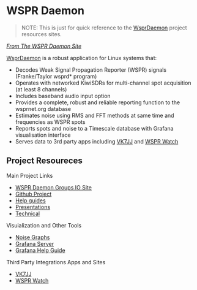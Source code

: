 # WSPR Daemon

>NOTE: This is just for quick reference to the [WsprDaemon][] project resources
>sites.

<cite>[From The WSPR Daemon Site][]</cite>

[WsprDaemon][] is a robust application for Linux systems that:

* Decodes Weak Signal Propagation Reporter (WSPR) signals (Franke/Taylor wsprd* program)
* Operates with networked KiwiSDRs for multi-channel spot acquisition (at least 8 channels)
* Includes baseband audio input option
* Provides a complete, robust and reliable reporting function to the wsprnet.org database
* Estimates noise using RMS and FFT methods at same time and frequencies as WSPR spots
* Reports spots and noise to a Timescale database with Grafana visualisation interface
* Serves data to 3rd party apps including [VK7JJ][] and [WSPR Watch][]

## Project Resoureces

Main Project Links

* [WSPR Daemon Groups IO Site][]
* [Github Project][]
* [Help guides][]
* [Presentations][]
* [Technical][]

Visuialization and Other Tools

* [Noise Graphs][]
* [Grafana Server][]
* [Grafana Help Guide][]

Third Party Integrations Apps and Sites

* [VK7JJ][]
* [WSPR Watch][]


[WsprDaemon]: http://wsprdaemon.org/index.html
[From The WSPR Daemon Site]: http://wsprdaemon.org/
[WSPR Daemon Groups IO Site]: https://groups.io/g/wsprdaemon/topics
[Github Project]: https://github.com/rrobinett/wsprdaemon
[Help guides]: http://wsprdaemon.org/help.html
[Presentations]: http://wsprdaemon.org/presentations.html
[Technical]: http://wsprdaemon.org/technical.html
[VK7JJ]: http://wsprd.vk7jj.com/
[WSPR Watch]: https://apps.apple.com/us/app/wspr-watch/id532487317
[Noise Graphs]: http://wsprdaemon.org/graphs/index.html
[Grafana Server]: http://logs.wsprdaemon.org:3000/?orgId=2
[Grafana Help Guide]: http://wsprdaemon.org/ewExternalFiles/Setting_up_Timescale_Grafana_dashboards_V2-2.pdf